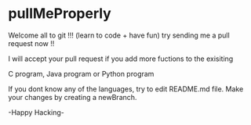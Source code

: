 # pullMeProperly

Welcome all to git !!!
(learn to code + have fun) 
try sending me a pull request now !!

I will accept your pull request if you add more fuctions to the exisiting 

  C program,
  Java program or 
  Python program
  
If you dont know any of the languages, try to edit README.md file.
Make your changes by creating a newBranch.

-Happy Hacking-
